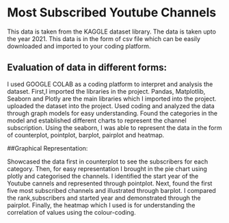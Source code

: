 # Most Subscribed Youtube Channels

This data is taken from the KAGGLE dataset library. The data is taken upto the year 2021. 
This data is in the form of csv file which can be easily downloaded and imported to your coding platform. 

## Evaluation of data in different forms:

I used GOOGLE COLAB as a coding platform to interpret and analysis the dataset.
First,I imported the libraries in the project. 
Pandas, Matplotlib, Seaborn and Plotly are the main libraries which I imported into the project.
uploaded the dataset into the project.
Used coding and analyzed the data through graph models for easy understanding.
Found the categories in the model and established different charts to represent the channel subscription.
Using the seaborn, I was able to represent the data in the form of counterplot, pointplot, barplot, pairplot and heatmap.


##Graphical Representation:

Showcased the data first in counterplot to see the subscribers for each category.
Then, for easy representation I brought in the pie chart using plotly and categorised the channels.
I identified the start year of the Youtube cannels and represented through pointplot.
Next, found the first five most subscribed channels and illustrated through barplot.
I compared the rank,subscribers and started year and demonstrated through the pairplot.
Finally, the heatmap which I used is for understanding the correlation of values using the colour-coding.
